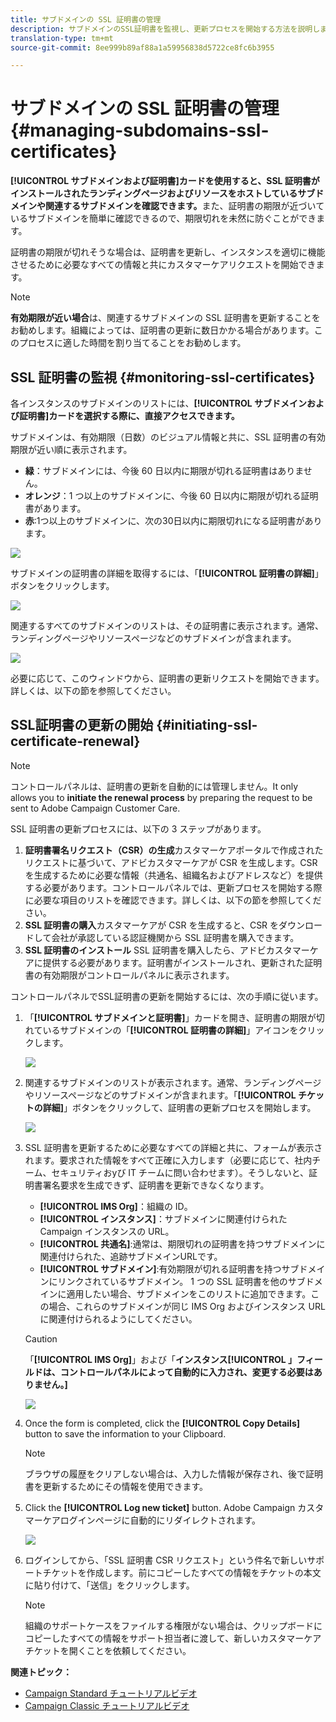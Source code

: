 ```yaml
---
title: サブドメインの SSL 証明書の管理
description: サブドメインのSSL証明書を監視し、更新プロセスを開始する方法を説明します。
translation-type: tm+mt
source-git-commit: 8ee999b89af88a1a59956838d5722ce8fc6b3955

---
```



# サブドメインの SSL 証明書の管理 {#managing-subdomains-ssl-certificates}

**[!UICONTROL サブドメインおよび証明書]カードを使用すると、SSL 証明書がインストールされたランディングページおよびリソースをホストしているサブドメインや関連するサブドメインを確認できます。**&#x200B;また、証明書の期限が近づいているサブドメインを簡単に確認できるので、期限切れを未然に防ぐことができます。

証明書の期限が切れそうな場合は、証明書を更新し、インスタンスを適切に機能させるために必要なすべての情報と共にカスタマーケアリクエストを開始できます。

>[!NOTE]
>
>**有効期限が近い場合**&#x200B;は、関連するサブドメインの SSL 証明書を更新することをお勧めします。組織によっては、証明書の更新に数日かかる場合があります。このプロセスに適した時間を割り当てることをお勧めします。

## SSL 証明書の監視 {#monitoring-ssl-certificates}

各インスタンスのサブドメインのリストには、**[!UICONTROL サブドメインおよび証明書]カードを選択する際に、直接アクセスできます。**

サブドメインは、有効期限（日数）のビジュアル情報と共に、SSL 証明書の有効期限が近い順に表示されます。

* **緑**：サブドメインには、今後 60 日以内に期限が切れる証明書はありません。
* **オレンジ**：1 つ以上のサブドメインに、今後 60 日以内に期限が切れる証明書があります。
* **赤**:1つ以上のサブドメインに、次の30日以内に期限切れになる証明書があります。

![](assets/visual_alert2.png)

サブドメインの証明書の詳細を取得するには、「**[!UICONTROL 証明書の詳細]**」ボタンをクリックします。

![](assets/certificate_details4.png)

関連するすべてのサブドメインのリストは、その証明書に表示されます。通常、ランディングページやリソースページなどのサブドメインが含まれます。

![](assets/monitoring_subdomains_details2.png)

必要に応じて、このウィンドウから、証明書の更新リクエストを開始できます。詳しくは、以下の節を参照してください。

## SSL証明書の更新の開始 {#initiating-ssl-certificate-renewal}

>[!NOTE]
>
>コントロールパネルは、証明書の更新を自動的には管理しません。It only allows you to **initiate the renewal process** by preparing the request to be sent to Adobe Campaign Customer Care.

SSL 証明書の更新プロセスには、以下の 3 ステップがあります。

1. **証明書署名リクエスト（CSR）の生成**&#x200B;カスタマーケアポータルで作成されたリクエストに基づいて、アドビカスタマーケアが CSR を生成します。CSR を生成するために必要な情報（共通名、組織名およびアドレスなど）を提供する必要があります。コントロールパネルでは、更新プロセスを開始する際に必要な項目のリストを確認できます。詳しくは、以下の節を参照してください。
1. **SSL 証明書の購入**&#x200B;カスタマーケアが CSR を生成すると、CSR をダウンロードして会社が承認している認証機関から SSL 証明書を購入できます。
1. **SSL 証明書のインストール** SSL 証明書を購入したら、アドビカスタマーケアに提供する必要があります。証明書がインストールされ、更新された証明書の有効期限がコントロールパネルに表示されます。

コントロールパネルでSSL証明書の更新を開始するには、次の手順に従います。

1. 「**[!UICONTROL サブドメインと証明書]**」カードを開き、証明書の期限が切れているサブドメインの「**[!UICONTROL 証明書の詳細]**」アイコンをクリックします。

   ![](assets/renewal1.png)

1. 関連するサブドメインのリストが表示されます。通常、ランディングページやリソースページなどのサブドメインが含まれます。「**[!UICONTROL チケットの詳細]**」ボタンをクリックして、証明書の更新プロセスを開始します。

   ![](assets/renewal2.png)

1. SSL 証明書を更新するために必要なすべての詳細と共に、フォームが表示されます。要求された情報をすべて正確に入力します（必要に応じて、社内チーム、セキュリティおyび IT チームに問い合わせます）。そうしないと、証明書署名要求を生成できず、証明書を更新できなくなります。

   * **[!UICONTROL IMS Org]**：組織の ID。
   * **[!UICONTROL インスタンス]**：サブドメインに関連付けられた Campaign インスタンスの URL。
   * **[!UICONTROL 共通名]**:通常は、期限切れの証明書を持つサブドメインに関連付けられた、追跡サブドメインURLです。
   * **[!UICONTROL サブドメイン]**:有効期限が切れる証明書を持つサブドメインにリンクされているサブドメイン。 1 つの SSL 証明書を他のサブドメインに適用したい場合、サブドメインをこのリストに追加できます。この場合、これらのサブドメインが同じ IMS Org およびインスタンス URL に関連付けられるようにしてください。
   >[!CAUTION]
   >
   >「**[!UICONTROL IMS Org]**」および「**インスタンス[!UICONTROL 」フィールドは、コントロールパネルによって自動的に入力され、変更する必要はありません。]**

   ![](assets/renewal3.png)

1. Once the form is completed, click the **[!UICONTROL Copy Details]** button to save the information to your Clipboard.

   >[!NOTE]
   >
   >ブラウザの履歴をクリアしない場合は、入力した情報が保存され、後で証明書を更新するためにその情報を使用できます。

1. Click the **[!UICONTROL Log new ticket]** button. Adobe Campaign カスタマーケアログインページに自動的にリダイレクトされます。

   ![](assets/renewal4.png)

1. ログインしてから、「SSL 証明書 CSR リクエスト」という件名で新しいサポートチケットを作成します。前にコピーしたすべての情報をチケットの本文に貼り付けて、「送信」をクリックします。

   >[!NOTE]
   >
   >組織のサポートケースをファイルする権限がない場合は、クリップボードにコピーしたすべての情報をサポート担当者に渡して、新しいカスタマーケアチケットを開くことを依頼してください。

**関連トピック：**

* [Campaign Standard チュートリアルビデオ](https://docs.adobe.com/content/help/en/campaign-learn/campaign-standard-tutorials/administrating/control-panel/managing-ssl-certificates.html)
* [Campaign Classic チュートリアルビデオ](https://docs.adobe.com/content/help/en/campaign-learn/campaign-classic-tutorials/administrating/control-panel-acc/managing-ssl-certificates.html)

